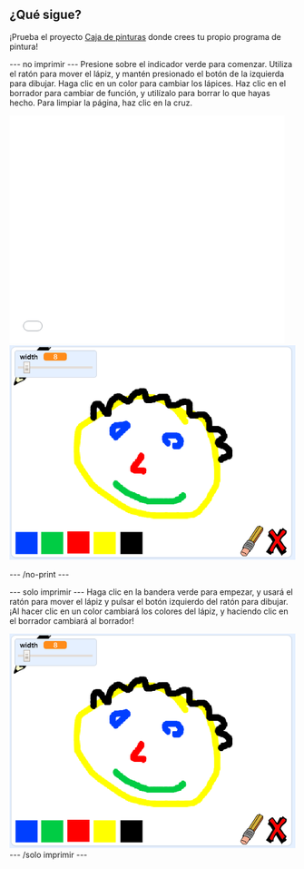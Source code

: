 ## ¿Qué sigue?

¡Prueba el proyecto [Caja de pinturas](https://projects.raspberrypi.org/es-LA/projects/paint-box?utm_source=pathway&utm_medium=whatnext&utm_campaign=projects) donde crees tu propio programa de pintura!

--- no imprimir --- Presione sobre el indicador verde para comenzar. Utiliza el ratón para mover el lápiz, y mantén presionado el botón de la izquierda para dibujar. Haga clic en un color para cambiar los lápices. Haz clic en el borrador para cambiar de función, y utilízalo para borrar lo que hayas hecho. Para limpiar la página, haz clic en la cruz.

<div class="scratch-preview">
  <iframe allowtransparency="true" width="485" height="402" src="//scratch.mit.edu/projects/embed/267243161/?autostart=false" frameborder="0" scrolling="no"></iframe>
  <img src="images/paint-box-showcase.png">
</div>

--- /no-print ---

--- solo imprimir --- Haga clic en la bandera verde para empezar, y usará el ratón para mover el lápiz y pulsar el botón izquierdo del ratón para dibujar. ¡Al hacer clic en un color cambiará los colores del lápiz, y haciendo clic en el borrador cambiará al borrador!

![ejemplo](images/paint-box-showcase.png) --- /solo imprimir ---